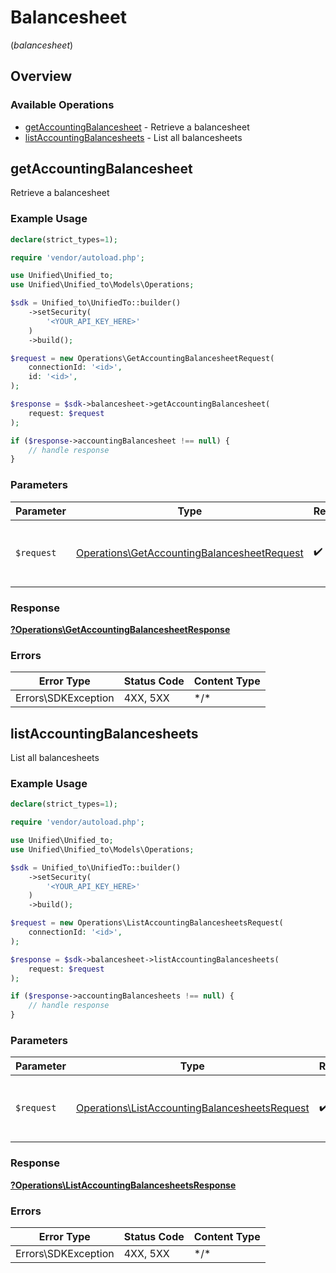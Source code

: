# Balancesheet
(*balancesheet*)

## Overview

### Available Operations

* [getAccountingBalancesheet](#getaccountingbalancesheet) - Retrieve a balancesheet
* [listAccountingBalancesheets](#listaccountingbalancesheets) - List all balancesheets

## getAccountingBalancesheet

Retrieve a balancesheet

### Example Usage

```php
declare(strict_types=1);

require 'vendor/autoload.php';

use Unified\Unified_to;
use Unified\Unified_to\Models\Operations;

$sdk = Unified_to\UnifiedTo::builder()
    ->setSecurity(
        '<YOUR_API_KEY_HERE>'
    )
    ->build();

$request = new Operations\GetAccountingBalancesheetRequest(
    connectionId: '<id>',
    id: '<id>',
);

$response = $sdk->balancesheet->getAccountingBalancesheet(
    request: $request
);

if ($response->accountingBalancesheet !== null) {
    // handle response
}
```

### Parameters

| Parameter                                                                                                  | Type                                                                                                       | Required                                                                                                   | Description                                                                                                |
| ---------------------------------------------------------------------------------------------------------- | ---------------------------------------------------------------------------------------------------------- | ---------------------------------------------------------------------------------------------------------- | ---------------------------------------------------------------------------------------------------------- |
| `$request`                                                                                                 | [Operations\GetAccountingBalancesheetRequest](../../Models/Operations/GetAccountingBalancesheetRequest.md) | :heavy_check_mark:                                                                                         | The request object to use for the request.                                                                 |

### Response

**[?Operations\GetAccountingBalancesheetResponse](../../Models/Operations/GetAccountingBalancesheetResponse.md)**

### Errors

| Error Type          | Status Code         | Content Type        |
| ------------------- | ------------------- | ------------------- |
| Errors\SDKException | 4XX, 5XX            | \*/\*               |

## listAccountingBalancesheets

List all balancesheets

### Example Usage

```php
declare(strict_types=1);

require 'vendor/autoload.php';

use Unified\Unified_to;
use Unified\Unified_to\Models\Operations;

$sdk = Unified_to\UnifiedTo::builder()
    ->setSecurity(
        '<YOUR_API_KEY_HERE>'
    )
    ->build();

$request = new Operations\ListAccountingBalancesheetsRequest(
    connectionId: '<id>',
);

$response = $sdk->balancesheet->listAccountingBalancesheets(
    request: $request
);

if ($response->accountingBalancesheets !== null) {
    // handle response
}
```

### Parameters

| Parameter                                                                                                      | Type                                                                                                           | Required                                                                                                       | Description                                                                                                    |
| -------------------------------------------------------------------------------------------------------------- | -------------------------------------------------------------------------------------------------------------- | -------------------------------------------------------------------------------------------------------------- | -------------------------------------------------------------------------------------------------------------- |
| `$request`                                                                                                     | [Operations\ListAccountingBalancesheetsRequest](../../Models/Operations/ListAccountingBalancesheetsRequest.md) | :heavy_check_mark:                                                                                             | The request object to use for the request.                                                                     |

### Response

**[?Operations\ListAccountingBalancesheetsResponse](../../Models/Operations/ListAccountingBalancesheetsResponse.md)**

### Errors

| Error Type          | Status Code         | Content Type        |
| ------------------- | ------------------- | ------------------- |
| Errors\SDKException | 4XX, 5XX            | \*/\*               |